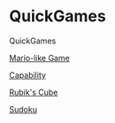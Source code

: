 # QuickGames
QuickGames

<a href="https://codewiper.github.io/QuickGames/Mariolike.html">Mario-like Game</a>

<a href="https://codewiper.github.io/QuickGames/capability.html">Capability</a>

<a href="https://codewiper.github.io/QuickGames/rubicscube.html">Rubik's Cube</a>

<a href="https://codewiper.github.io/QuickGames/sodoku.html">Sudoku</a>

